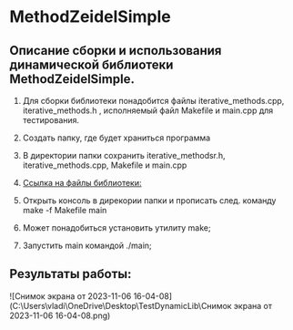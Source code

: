 # MethodZeidelSimple
## Описание сборки и использования динамической библиотеки MethodZeidelSimple.
1. Для сборки библиотеки понадобится файлы iterative_methods.cpp, iterative_methods.h , исполняемый файл Makefile и main.cpp для тестирования.

2. Создать папку, где будет храниться программа

3. В директории папки сохранить iterative_methodsr.h, iterative_methods.cpp, Makefile и main.cpp
   
4. [Ссылка на файлы библиотеки:](https://github.com/ZOOW2/Methoh_Zeidel_and_Simple/tree/main/TestDynamicLib)

5. Открыть консоль в дирекории папки и прописать след. команду make -f Makefile main

6. Может понадобиться установить утилиту make;

7. Запустить main командой ./main;

## Результаты работы: 
![Снимок экрана от 2023-11-06 16-04-08](C:\Users\vladi\OneDrive\Desktop\TestDynamicLib\Снимок экрана от 2023-11-06 16-04-08.png)
